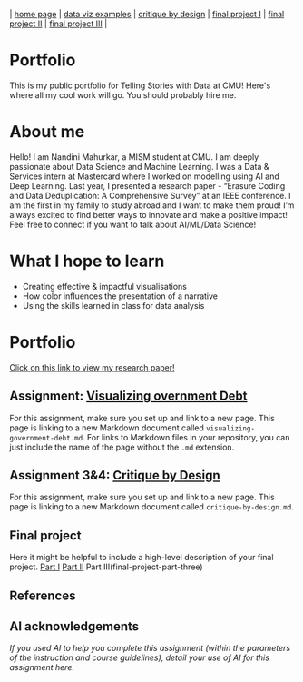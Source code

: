 | [home page](https://nandini-mahurkar.github.io/nandini-dataviz-portfolio/) | [data viz examples](dataviz-examples) | [critique by design](critique-by-design) | [final project I](final-project-part-one) | [final project II](final-project-part-two) | [final project III](final-project-part-three) |

# Portfolio
This is my public portfolio for Telling Stories with Data at CMU!  Here's where all my cool work will go.  You should probably hire me. 

# About me
Hello! I am Nandini Mahurkar, a MISM student at CMU. I am deeply passionate about Data Science and Machine Learning. I was a Data & Services intern at Mastercard where I worked on modelling using AI and Deep Learning. Last year, I presented a research paper - “Erasure Coding and Data Deduplication: A Comprehensive Survey” at an IEEE conference. 
I am the first in my family to study abroad and I want to make them proud!
I’m always excited to find better ways to innovate and make a positive impact! Feel free to connect if you want to talk about AI/ML/Data Science! 


# What I hope to learn

- Creating effective & impactful visualisations
- How color influences the presentation of a narrative
- Using the skills learned in class for data analysis

# Portfolio

[Click on this link to view my research paper!](https://ieeexplore.ieee.org/document/10512243)

## Assignment: [Visualizing overnment Debt](visualizing-government-debt)
For this assignment, make sure you set up and link to a new page.  This page is linking to a new Markdown document called `visualizing-government-debt.md`.  For links to Markdown files in your repository, you can just include the name of the page without the `.md` extension. 

## Assignment 3&4: [Critique by Design](critique-by-design)
For this assignment, make sure you set up and link to a new page.  This page is linking to a new Markdown document called `critique-by-design.md`.  

## Final project
Here it might be helpful to include a high-level description of your final project. 
[Part I](final-project-part-one)
[Part II](final-project-part-two)
Part III(final-project-part-three)

## References


## AI acknowledgements
_If you used AI to help you complete this assignment (within the parameters of the instruction and course guidelines), detail your use of AI for this assignment here._

